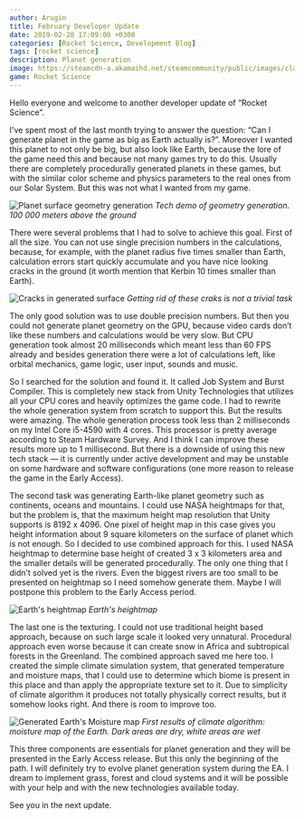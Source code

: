 ```yaml
---
author: Arugin
title: February Developer Update
date: 2019-02-28 17:09:00 +0300
categories: [Rocket Science, Development Blog]
tags: [rocket science]
description: Planet generation
image: https://steamcdn-a.akamaihd.net/steamcommunity/public/images/clans/34094219/0243674f6c7ad289ebd6693251e8c62bac3a0932.png
game: Rocket Science
---
```


Hello everyone and welcome to another developer update of “Rocket Science”.  

I've spent most of the last month trying to answer the question: “Can I generate planet in the game as big as Earth actually is?”. Moreover I wanted this planet to not only be big, but also look like Earth, because the lore of the game need this and because not many games try to do this. Usually there are completely procedurally generated planets in these games, but with the similar color scheme and physics parameters to the real ones from our Solar System. But this was not what I wanted from my game.

![Planet surface geometry generation](https://steamcdn-a.akamaihd.net/steamcommunity/public/images/clans/34094219/0243674f6c7ad289ebd6693251e8c62bac3a0932.png)
_Tech demo of geometry generation. 100 000 meters above the ground_

There were several problems that I had to solve to achieve this goal. First of all the size. You can not use single precision numbers in the calculations, because, for example, with the planet radius five times smaller than Earth, calculation errors start quickly accumulate and you have nice looking cracks in the ground (it worth mention that Kerbin 10 times smaller than Earth).

![Cracks in generated surface](https://steamcdn-a.akamaihd.net/steamcommunity/public/images/clans/34094219/5a055b0f3bd086e788fb2030e1cb1f701672c7ea.png)
_Getting rid of these craks is not a trivial task_

The only good solution was to use double precision numbers. But then you could not generate planet geometry on the GPU, because video cards don’t like these numbers and calculations would be very slow. But CPU generation took almost 20 milliseconds which meant less than 60 FPS already and besides generation there were a lot of calculations left, like orbital mechanics, game logic, user input, sounds and music.

So I searched for the solution and found it. It called Job System and Burst Compiler. This is completely new stack from Unity Technologies that utilizes all your CPU cores and heavily optimizes the game code. I had to rewrite the whole generation system from scratch to support this. But the results were amazing. The whole generation process took less than 2 milliseconds on my Intel Core i5-4590 with 4 cores. This processor is pretty average according to Steam Hardware Survey. And I think I can improve these results more up to 1 millisecond. But there is a downside of using this new tech stack — it is currently under active development and may be unstable on some hardware and software configurations (one more reason to release the game in the Early Access).

The second task was generating Earth-like planet geometry such as continents, oceans and mountains. I could use NASA heightmaps for that, but the problem is, that the maximum height map resolution that Unity supports is 8192 x 4096. One pixel of height map in this case gives you height information about 9 square kilometers on the surface of planet which is not enough. So I decided to use combined approach for this. I used NASA heightmap to determine base height of created 3 x 3 kilometers area and the smaller details will be generated procedurally. The only one thing that I didn’t solved yet is the rivers. Even the biggest rivers are too small to be presented on heightmap so I need somehow generate them. Maybe I will postpone this problem to the Early Access period.

![Earth's heightmap](https://steamcdn-a.akamaihd.net/steamcommunity/public/images/clans/34094219/9c629acd1c8f66924a508626055b5f940c128602.png)
_Earth's heightmap_

The last one is the texturing. I could not use traditional height based approach, because on such large scale it looked very unnatural. Procedural approach even worse because it can create snow in Africa and subtropical forests in the Greenland. The combined approach saved me here too. I created the simple climate simulation system, that generated temperature and moisture maps, that I could use to determine which biome is present in this place and than apply the appropriate texture set to it. Due to simplicity of climate algorithm it produces not totally physically correct results, but it somehow looks right. And there is room to improve too.

![Generated Earth's Moisture map](https://steamcdn-a.akamaihd.net/steamcommunity/public/images/clans/34094219/e7a1326f910b6d926269eae9b08d6e3ffe1d3dea.png)
_First results of climate algorithm: moisture map of the Earth. Dark areas are dry, white areas are wet_

This three components are essentials for planet generation and they will be presented in the Early Access release. But this only the beginning of the path. I will definitely try to evolve planet generation system during the EA. I dream to implement grass, forest and cloud systems and it will be possible with your help and with the new technologies available today.

See you in the next update.
